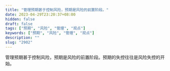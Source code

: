 ```yaml
---
title: "管理预期甚于控制风险，预期是风险的前置阶段。"
date: 2023-04-29T23:20:37+08:00
hidden: false
draft: false
tags: ["预期", "风险", "管理", "观点"]
keywords: ["预期", "风险", "管理", "观点"]
description: ""
slug: "2902"
---
```


管理预期甚于控制风险，预期是风险的前置阶段。预期的失控往往是风险失控的开始。